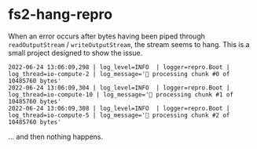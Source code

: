 # fs2-hang-repro

When an error occurs after bytes having been piped through `readOutputStream` / `writeOutputStream`, the stream seems to hang. This is a small project designed to show the issue.

```
2022-06-24 13:06:09,298 | log_level=INFO  | logger=repro.Boot | log_thread=io-compute-2 | log_message='👀 processing chunk #0 of 10485760 bytes'
2022-06-24 13:06:09,304 | log_level=INFO  | logger=repro.Boot | log_thread=io-compute-10 | log_message='👀 processing chunk #1 of 10485760 bytes'
2022-06-24 13:06:09,308 | log_level=INFO  | logger=repro.Boot | log_thread=io-compute-5 | log_message='👀 processing chunk #2 of 10485760 bytes'
```

… and then nothing happens.
